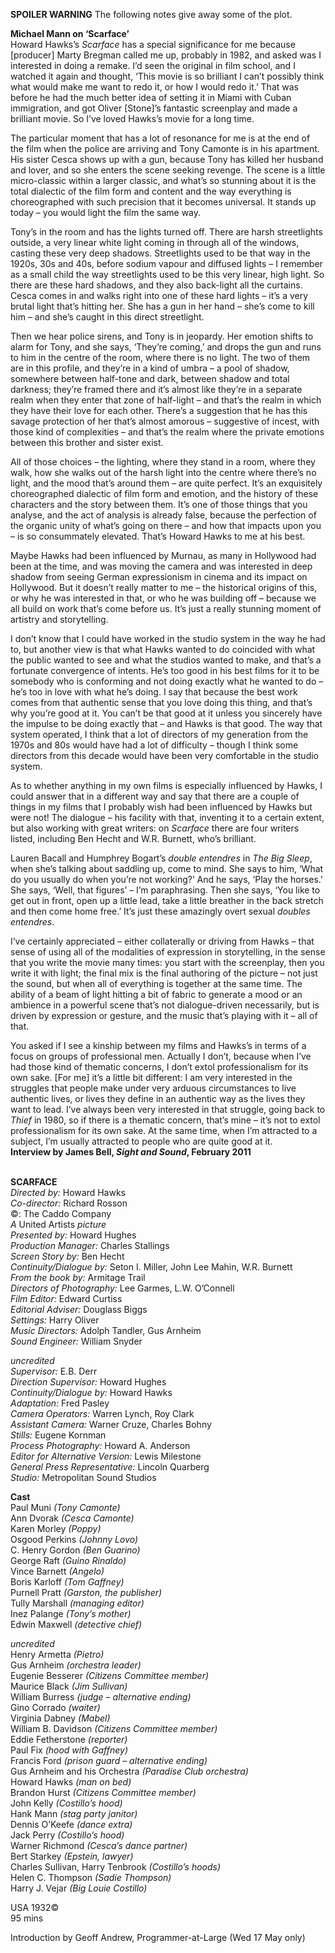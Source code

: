 

**SPOILER WARNING** The following notes give away some of the plot.

**Michael Mann on ‘Scarface’**  
Howard Hawks’s _Scarface_ has a special significance for me because [producer] Marty Bregman called me up, probably in 1982, and asked was I interested in doing a remake. I’d seen the original in film school, and I watched it again and thought, ‘This movie is so brilliant I can’t possibly think what would make me want to redo it, or how I would redo it.’ That was before he had the much better idea of setting it in Miami with Cuban immigration, and got Oliver [Stone]’s fantastic screenplay and made a brilliant movie. So I’ve loved Hawks’s movie for a long time.

The particular moment that has a lot of resonance for me is at the end of the film when the police are arriving and Tony Camonte is in his apartment. His sister Cesca shows up with a gun, because Tony has killed her husband and lover, and so she enters the scene seeking revenge. The scene is a little  
micro-classic within a larger classic, and what’s so stunning about it is the total dialectic of the film form and content and the way everything is choreographed with such precision that it becomes universal. It stands up today – you would light the film the same way.

Tony’s in the room and has the lights turned off. There are harsh streetlights outside, a very linear white light coming in through all of the windows, casting these very deep shadows. Streetlights used to be that way in the 1920s, 30s and 40s, before sodium vapour and diffused lights – I remember as a small child the way streetlights used to be this very linear, high light. So there are these hard shadows, and they also back-light all the curtains. Cesca comes in and walks right into one of these hard lights – it’s a very brutal light that’s hitting her. She has a gun in her hand – she’s come to kill him – and she’s caught in this direct streetlight.

Then we hear police sirens, and Tony is in jeopardy. Her emotion shifts to alarm for Tony, and she says, ‘They’re coming,’ and drops the gun and runs to him in the centre of the room, where there is no light. The two of them are in this profile, and they’re in a kind of umbra – a pool of shadow, somewhere between half-tone and dark, between shadow and total darkness; they’re framed there and it’s almost like they’re in a separate realm when they enter that zone of half-light – and that’s the realm in which they have their love for each other. There’s a suggestion that he has this savage protection of her that’s almost amorous – suggestive of incest, with those kind of complexities – and that’s the realm where the private emotions between this brother and sister exist.

All of those choices – the lighting, where they stand in a room, where they walk, how she walks out of the harsh light into the centre where there’s no light, and the mood that’s around them – are quite perfect. It’s an exquisitely choreographed dialectic of film form and emotion, and the history of these characters and the story between them. It’s one of those things that you analyse, and the act of analysis is already false, because the perfection of the organic unity of what’s going on there – and how that impacts upon you – is so consummately elevated. That’s Howard Hawks to me at his best.

Maybe Hawks had been influenced by Murnau, as many in Hollywood had been at the time, and was moving the camera and was interested in deep shadow from seeing German expressionism in cinema and its impact on Hollywood. But it doesn’t really matter to me – the historical origins of this, or why he was interested in that, or who he was building off – because we all build on work that’s come before us. It’s just a really stunning moment of artistry and storytelling.

I don’t know that I could have worked in the studio system in the way he had to, but another view is that what Hawks wanted to do coincided with what the public wanted to see and what the studios wanted to make, and that’s a fortunate convergence of intents. He’s too good in his best films for it to be somebody who is conforming and not doing exactly what he wanted to do – he’s too in love with what he’s doing. I say that because the best work comes from that authentic sense that you love doing this thing, and that’s why you’re good at it. You can’t be that good at it unless you sincerely have the impulse to be doing exactly that – and Hawks is that good. The way that system operated, I think that a lot of directors of my generation from the 1970s and 80s would have had a lot of difficulty – though I think some directors from this decade would have been very comfortable in the studio system.

As to whether anything in my own films is especially influenced by Hawks, I could answer that in a different way and say that there are a couple of things in my films that I probably wish had been influenced by Hawks but were not! The dialogue – his facility with that, inventing it to a certain extent, but also working with great writers: on _Scarface_ there are four writers listed, including Ben Hecht and W.R. Burnett, who’s brilliant.

Lauren Bacall and Humphrey Bogart’s _double entendres_ in _The Big Sleep_, when she’s talking about saddling up, come to mind. She says to him, ‘What do you usually do when you’re not working?’ And he says, ‘Play the horses.’ She says, ‘Well, that figures’ – I’m paraphrasing. Then she says, ‘You like to get out in front, open up a little lead, take a little breather in the back stretch and then come home free.’ It’s just these amazingly overt sexual _doubles entendres_.

I’ve certainly appreciated – either collaterally or driving from Hawks – that sense of using all of the modalities of expression in storytelling, in the sense that you write the movie many times: you start with the screenplay, then you write it with light; the final mix is the final authoring of the picture – not just the sound, but when all of everything is together at the same time. The ability of a beam of light hitting a bit of fabric to generate a mood or an ambience in a powerful scene that’s not dialogue-driven necessarily, but is driven by expression or gesture, and the music that’s playing with it – all of that.

You asked if I see a kinship between my films and Hawks’s in terms of a focus on groups of professional men. Actually I don’t, because when I’ve had those kind of thematic concerns, I don’t extol professionalism for its own sake.  [For me] it’s a little bit different: I am very interested in the struggles that people make under very arduous circumstances to live authentic lives, or lives they define in an authentic way as the lives they want to lead. I’ve always been very interested in that struggle, going back to _Thief_ in 1980, so if there is a thematic concern, that’s mine – it’s not to extol professionalism for its own sake. At the same time, when I’m attracted to a subject, I’m usually attracted to people who are quite good at it.  
**Interview by James Bell, _Sight and Sound_, February 2011**
<br><br>

**SCARFACE**<br>
_Directed by:_ Howard Hawks<br>
_Co-director:_ Richard Rosson<br>
©: The Caddo Company<br>
_A_ United Artists _picture_<br>
_Presented by:_ Howard Hughes<br>
_Production Manager:_ Charles Stallings<br>
_Screen Story by:_ Ben Hecht<br>
_Continuity/Dialogue by:_ Seton I. Miller,  John Lee Mahin, W.R. Burnett<br>
_From the book by:_ Armitage Trail<br>
_Directors of Photography:_ Lee Garmes,  L.W. O’Connell<br>
_Film Editor:_ Edward Curtiss<br>
_Editorial Adviser:_ Douglass Biggs<br>
_Settings:_ Harry Oliver<br>
_Music Directors:_ Adolph Tandler, Gus Arnheim<br>
_Sound Engineer:_ William Snyder<br>

_uncredited_<br>
_Supervisor:_ E.B. Derr<br>
_Direction Supervisor:_ Howard Hughes<br>
_Continuity/Dialogue by:_ Howard Hawks<br>
_Adaptation:_ Fred Pasley<br>
_Camera Operators:_ Warren Lynch, Roy Clark<br>
_Assistant Camera:_ Warner Cruze, Charles Bohny<br>
_Stills:_ Eugene Kornman<br>
_Process Photography:_ Howard A. Anderson<br>
_Editor for Alternative Version:_ Lewis Milestone<br>
_General Press Representative:_ Lincoln Quarberg<br>
_Studio:_ Metropolitan Sound Studios<br>

**Cast**<br>
Paul Muni _(Tony Camonte)_<br>
Ann Dvorak _(Cesca Camonte)_<br>
Karen Morley _(Poppy)_<br>
Osgood Perkins _(Johnny Lovo)_<br>
C. Henry Gordon _(Ben Guarino)_<br>
George Raft _(Guino Rinaldo)_<br>
Vince Barnett _(Angelo)_<br>
Boris Karloff _(Tom Gaffney)_<br>
Purnell Pratt _(Garston, the publisher)_<br>
Tully Marshall _(managing editor)_<br>
Inez Palange _(Tony’s mother)_<br>
Edwin Maxwell _(detective chief)_<br>

_uncredited_<br>
Henry Armetta _(Pietro)_<br>
Gus Arnheim _(orchestra leader)_<br>
Eugenie Besserer _(Citizens Committee member)_<br>
Maurice Black _(Jim Sullivan)_<br>
William Burress _(judge – alternative ending)_<br>
Gino Corrado _(waiter)_<br>
Virginia Dabney _(Mabel)_<br>
William B. Davidson _(Citizens Committee member)_<br>
Eddie Fetherstone _(reporter)_<br>
Paul Fix _(hood with Gaffney)_<br>
Francis Ford _(prison guard – alternative ending)_<br>
Gus Arnheim and his Orchestra  _(Paradise Club orchestra)_<br>
Howard Hawks _(man on bed)_<br>
Brandon Hurst _(Citizens Committee member)_<br>
John Kelly _(Costillo’s hood)_<br>
Hank Mann _(stag party janitor)_<br>
Dennis O’Keefe _(dance extra)_<br>
Jack Perry _(Costillo’s hood)_<br>
Warner Richmond _(Cesca’s dance partner)_<br>
Bert Starkey _(Epstein, lawyer)_<br>
Charles Sullivan, Harry Tenbrook _(Costillo’s hoods)_<br>
Helen C. Thompson _(Sadie Thompson)_<br>
Harry J. Vejar _(Big Louie Costillo)_<br>

USA 1932©<br>
95 mins

Introduction by Geoff Andrew,  Programmer-at-Large (Wed 17 May only)<br>
<br>

<!--stackedit_data:
eyJoaXN0b3J5IjpbOTQ4NjQwNjM2XX0=
-->